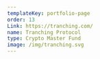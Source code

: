 ```yaml
---
templateKey: portfolio-page
order: 13
Link: https://tranching.com/
name: Tranching Protocol
type: Crypto Master Fund
image: /img/tranching.svg
---
```

